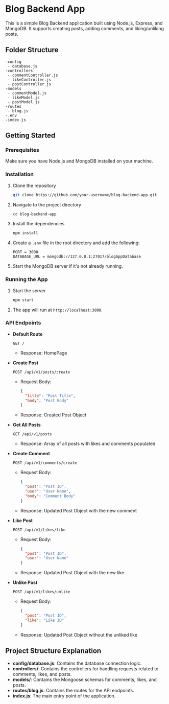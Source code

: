 # Blog Backend App

This is a simple Blog Backend application built using Node.js, Express, and MongoDB. It supports creating posts, adding comments, and liking/unliking posts. 

## Folder Structure

```
-config
 - database.js
-controllers
 - commentController.js
 - likeController.js
 - postController.js
-models
 - commentModel.js
 - likeModel.js
 - postModel.js
-routes
 - blog.js
-.env
-index.js
```

## Getting Started

### Prerequisites

Make sure you have Node.js and MongoDB installed on your machine.

### Installation

1. Clone the repository

   ```bash
   git clone https://github.com/your-username/blog-backend-app.git
   ```

2. Navigate to the project directory

   ```bash
   cd blog-backend-app
   ```

3. Install the dependencies

   ```bash
   npm install
   ```

4. Create a `.env` file in the root directory and add the following:

   ```
   PORT = 3000
   DATABASE_URL = mongodb://127.0.0.1:27017/blogAppDatabase
   ```

5. Start the MongoDB server if it's not already running.

### Running the App

1. Start the server

   ```bash
   npm start
   ```

2. The app will run at `http://localhost:3000`.

### API Endpoints

- **Default Route**

  ```http
  GET /
  ```

  - Response: HomePage

- **Create Post**

  ```http
  POST /api/v1/posts/create
  ```

  - Request Body:

    ```json
    {
      "title": "Post Title",
      "body": "Post Body"
    }
    ```

  - Response: Created Post Object

- **Get All Posts**

  ```http
  GET /api/v1/posts
  ```

  - Response: Array of all posts with likes and comments populated

- **Create Comment**

  ```http
  POST /api/v1/comments/create
  ```

  - Request Body:

    ```json
    {
      "post": "Post ID",
      "user": "User Name",
      "body": "Comment Body"
    }
    ```

  - Response: Updated Post Object with the new comment

- **Like Post**

  ```http
  POST /api/v1/likes/like
  ```

  - Request Body:

    ```json
    {
      "post": "Post ID",
      "user": "User Name"
    }
    ```

  - Response: Updated Post Object with the new like

- **Unlike Post**

  ```http
  POST /api/v1/likes/unlike
  ```

  - Request Body:

    ```json
    {
      "post": "Post ID",
      "like": "Like ID"
    }
    ```

  - Response: Updated Post Object without the unliked like

## Project Structure Explanation

- **config/database.js**: Contains the database connection logic.
- **controllers/**: Contains the controllers for handling requests related to comments, likes, and posts.
- **models/**: Contains the Mongoose schemas for comments, likes, and posts.
- **routes/blog.js**: Contains the routes for the API endpoints.
- **index.js**: The main entry point of the application.

